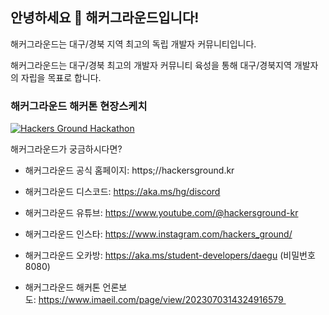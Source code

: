 ## 안녕하세요 👋 해커그라운드입니다!

해커그라운드는 대구/경북 지역 최고의 독립 개발자 커뮤니티입니다.

해커그라운드는 대구/경북 최고의 개발자 커뮤니티 육성을 통해 대구/경북지역 개발자의 자립을 목표로 합니다.

### 해커그라운드 해커톤 현장스케치
[![Hackers Ground Hackathon](http://img.youtube.com/vi/vGnvoaQd7dA/0.jpg)](https://youtu.be/vGnvoaQd7dA=0s)

해커그라운드가 궁금하시다면?

* 해커그라운드 공식 홈페이지: https;//hackersground.kr

* 해커그라운드 디스코드: https://aka.ms/hg/discord

* 해커그라운드 유튜브: https://www.youtube.com/@hackersground-kr

* 해커그라운드 인스타: https://www.instagram.com/hackers_ground/

* 해커그라운드 오카방: https://aka.ms/student-developers/daegu (비밀번호 8080)

* 해커그라운드 해커톤 언론보도: https://www.imaeil.com/page/view/2023070314324916579 



<!--

**Here are some ideas to get you started:**

🙋‍♀️ A short introduction - what is your organization all about?
🌈 Contribution guidelines - how can the community get involved?
👩‍💻 Useful resources - where can the community find your docs? Is there anything else the community should know?
🍿 Fun facts - what does your team eat for breakfast?
🧙 Remember, you can do mighty things with the power of [Markdown](https://docs.github.com/github/writing-on-github/getting-started-with-writing-and-formatting-on-github/basic-writing-and-formatting-syntax)
-->
